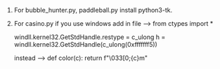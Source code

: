 1. For bubble_hunter.py, paddleball.py install python3-tk.

2. For casino.py if you use windows add in file -->
   from ctypes import \*

   windll.kernel32.GetStdHandle.restype = c_ulong
   h = windll.kernel32.GetStdHandle(c_ulong(0xfffffff5))

   instead -->
   def color(c):
   return f"\033[0;{c}m"
